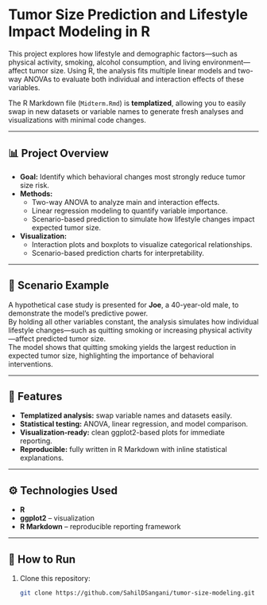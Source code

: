 # Tumor Size Prediction and Lifestyle Impact Modeling in R

This project explores how lifestyle and demographic factors—such as physical activity, smoking, alcohol consumption, and living environment—affect tumor size. Using R, the analysis fits multiple linear models and two-way ANOVAs to evaluate both individual and interaction effects of these variables.  

The R Markdown file (`Midterm.Rmd`) is **templatized**, allowing you to easily swap in new datasets or variable names to generate fresh analyses and visualizations with minimal code changes.  

---

## 📊 Project Overview

- **Goal:** Identify which behavioral changes most strongly reduce tumor size risk.
- **Methods:**  
  - Two-way ANOVA to analyze main and interaction effects.  
  - Linear regression modeling to quantify variable importance.  
  - Scenario-based prediction to simulate how lifestyle changes impact expected tumor size.  
- **Visualization:**  
  - Interaction plots and boxplots to visualize categorical relationships.  
  - Scenario-based prediction charts for interpretability.

---

## 🧠 Scenario Example

A hypothetical case study is presented for **Joe**, a 40-year-old male, to demonstrate the model’s predictive power.  
By holding all other variables constant, the analysis simulates how individual lifestyle changes—such as quitting smoking or increasing physical activity—affect predicted tumor size.  
The model shows that quitting smoking yields the largest reduction in expected tumor size, highlighting the importance of behavioral interventions.

---

## 🧩 Features

- **Templatized analysis:** swap variable names and datasets easily.  
- **Statistical testing:** ANOVA, linear regression, and model comparison.  
- **Visualization-ready:** clean ggplot2-based plots for immediate reporting.  
- **Reproducible:** fully written in R Markdown with inline statistical explanations.

---

## ⚙️ Technologies Used

- **R**  
- **ggplot2** – visualization  
- **R Markdown** – reproducible reporting framework

---

## 🚀 How to Run

1. Clone this repository:
   ```bash
   git clone https://github.com/SahilDSangani/tumor-size-modeling.git
